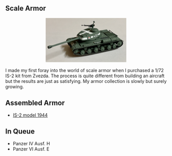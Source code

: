 ## Scale Armor

<p align="center"><img src="scale_armor/is2/18.JPG" alt="img" width="50%" height="50%" class="center"></p>

I made my first foray into the world of scale armor when I purchased a 1/72 IS-2 kit from Zvezda. The process is quite different from building an aircraft but the results are just as satisfying. My armor collection is slowly but surely growing.  

## Assembled Armor

* [IS-2 model 1944](https://williamteav.github.io/personal_website/scale_armor/is2.html)

## In Queue

* Panzer IV Ausf. H
* Panzer VI Ausf. E



